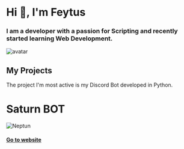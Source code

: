 # Hi 👋, I'm Feytus


### I am a developer with a passion for Scripting and recently started learning Web Development.

![avatar](https://avatars.githubusercontent.com/u/35037869?v=4)

## My Projects

The project I'm most active is my Discord Bot developed in Python.

# Saturn BOT

![Neptun](https://i.imgur.com/cDqAjKH.png)

#### [Go to website](https://feytus.github.io/Neptun)
